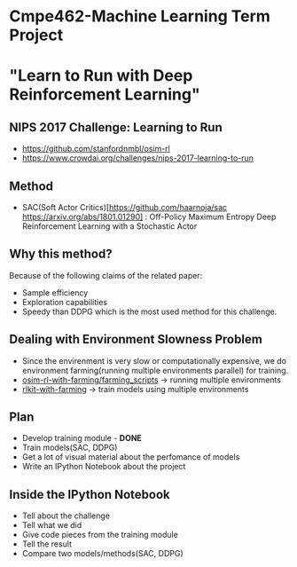 # Cmpe462-Machine Learning Term Project 
# "Learn to Run with Deep Reinforcement Learning"

## NIPS 2017 Challenge: Learning to Run
- https://github.com/stanfordnmbl/osim-rl
- https://www.crowdai.org/challenges/nips-2017-learning-to-run

## Method
- SAC(Soft Actor Critics)[https://github.com/haarnoja/sac https://arxiv.org/abs/1801.01290] : Off-Policy Maximum Entropy Deep Reinforcement Learning with a Stochastic Actor

## Why this method?
Because of the following claims of the related paper:
- Sample efficiency 
- Exploration capabilities
- Speedy than DDPG which is the most used method for this challenge. 

## Dealing with Environment Slowness Problem
* Since the envirenment is very slow or computationally expensive, we do environment farming(running multiple environments parallel) for training.
* [osim-rl-with-farming/farming_scripts](./osim-rl-with-farming/farming_scripts) -> running multiple environments
* [rlkit-with-farming](./rlkit-with-farming/) -> train models using multiple environments

## Plan
- Develop training module - **DONE**
- Train models(SAC, DDPG)
- Get a lot of visual material about the perfomance of models
- Write an IPython Notebook about the project

## Inside the IPython Notebook
- Tell about the challenge
- Tell what we did 
- Give code pieces from the training module
- Tell the result
- Compare two models/methods(SAC, DDPG)